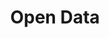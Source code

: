 ---
layout: theme
name: opendata
title: Open Data
image: opendata.png
description: Data, especially government data, should be freely available and open. It should be free to be used, modified, and shared by anyone for any purpose. Our vision is for Open Data to be the standard in South Africa, with governments, companies, and organisations making their data freely available for anyone to examine and interrogate. Take a look at our <a href="/tools/dataportal.html">data portal</a> for interesting datasets and search for corporate data through <a href="/trace">TRACE</a>.
---